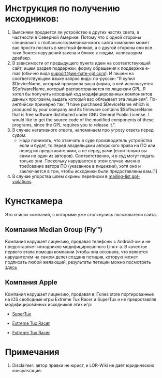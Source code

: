 # Инструкция по получению исходников:

1.  Выясняем продается ли устройство в других частях света, в частности
    в Северной Америке. Потому что с одной стороны специалист с
    глобального/американского сайта компании может вас просто
    послать в местный филиал, а с другой стороны они все таки боятся
    нарушений закона и ближе к людям, написавшим драйвер.
2.  В зависимости от предыдущего пункта идем на соответствующий сайт,
    ищем раздел поддержки, форму обращения к поддержке e-mail (обычно
    вида support@we-hate-gpl.com). И пишем на соответствующем языке
    запрос вида: по-русски: "Я купил $DeviceName, который произвела
    ваша фирма, в ней используется $SoftwareName, который
    распространяется по лицензии GPL. Я хотел бы получить
    исходный код модифицированных компонентов данных программ, выдать
    который вас обязывает эта лицензия". По-английски примерно так:
    "I have purchased $DeviceName which is produced by your company and
    its firmware contains $SoftwareName that is free software
    distributed under GNU General Public License. I would like to get
    the source code of the modified components of these programs, since
    the GPL requires you to release it.".
3.  В случае негативного ответа, напоминаем про угрозу ответа перед
    судом.
      - Надо понимать, что отвечать в суде производитель устройства если
        и будет, то перед владельцами авторского права на ПО или перед
        их представителями, а не перед вами (если только вы сами не
        один из авторов). Соответственно, и в суд могут подать только
        они. Поскольку нарушается в этом случае именно требование автора
        ПО (указанное в лицензии), хотя оно и заключается в том, чтобы
        исходники были предоставлены вам.\[1\]
4.  В случае упорства шлем скрины переписки в [mailing-list
    gpl-violations](http://lists.gpl-violations.org/mailman/listinfo/legal).

# Кунсткамера

Это список компаний, с которыми уже столкнулись пользователи сайта.

## Компания Median Group (Fly™)

Компания нарушает лицензию, продавая телефоны с Android-ом и не
предоставляет исходников модифицированного Linux-а. В качестве
первого этапа помощи компании (чтобы она осознала, что является
нарушителем на самом деле) создана
[петиция](https://docs.google.com/spreadsheet/viewform?formkey=dDc2VUQ3RFJMYUxfSEs5TG5xTFVaZ3c6MQ),
которую может подписать любой желающий, результаты петиции можно
посмотреть
[здесь](https://docs.google.com/spreadsheet/ccc?key=0Ah9TMijUTwHLdDc2VUQ3RFJMYUxfSEs5TG5xTFVaZ3c)

## Компания Apple

Компания нарушает лицензию, продавая в iTunes store портированные на iOS
свободные игры Extreme Tux Racer и SuperTux и не предоставляя
модифицированных исходников этих игр:

  - [SuperTux](http://itunes.apple.com/us/app/supertux/id454857377?mt=8)


  - [Extreme Tux
    Racer](http://itunes.apple.com/us/app/tux-racer/id455459371?mt=8)


  - [Extreme Tux
    Racer](http://itunes.apple.com/us/app/tux-skiing-3d/id539456392?mt=8)

# Примечания

<references/>

1.  Disclaimer: автор правки не юрист, и LOR-Wiki не даёт юридических
    консультаций.